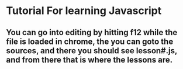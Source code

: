 # Tutorial For learning Javascript

## You can go into editing by hitting f12 while the file is loaded in chrome, the you can goto the sources, and there you should see lesson#.js, and from there that is where the lessons are.
